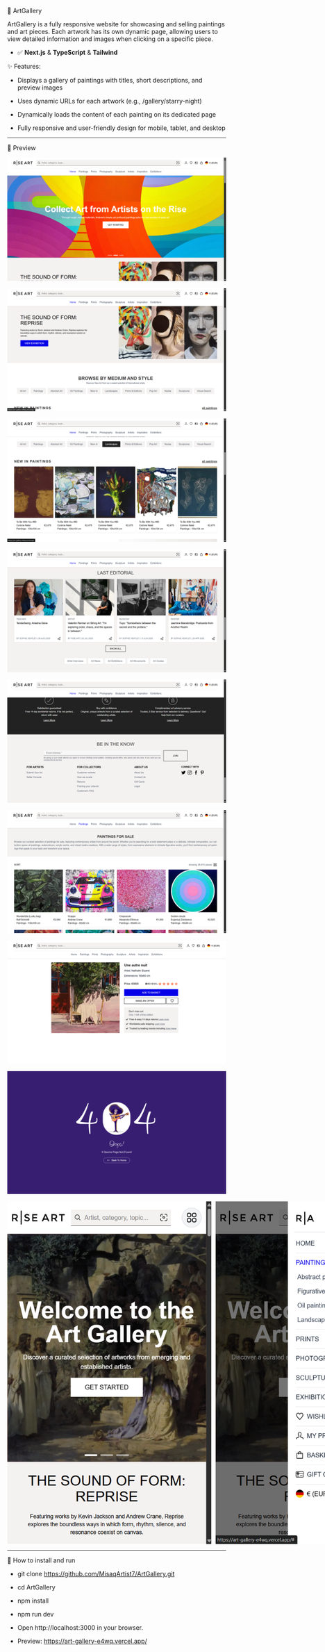 📑 ArtGallery

ArtGallery is a fully responsive website for showcasing and selling paintings and art pieces. Each artwork has its own dynamic page, allowing users to view detailed information and images when clicking on a specific piece.

- ✅ **Next.js** & **TypeScript** & **Tailwind**

✨ Features:

- Displays a gallery of paintings with titles, short descriptions, and preview images

- Uses dynamic URLs for each artwork (e.g., /gallery/starry-night)

- Dynamically loads the content of each painting on its dedicated page

- Fully responsive and user-friendly design for mobile, tablet, and desktop

-------------------------------------   
📸 Preview

![UI Image](public/images/screenshots/1.png)

![UI Image](public/images/screenshots/2.png)

![UI Image](public/images/screenshots/3.png)

![UI Image](public/images/screenshots/4.png)

![UI Image](public/images/screenshots/5.png)

![UI Image](public/images/screenshots/6.png)

![UI Image](public/images/screenshots/7.png)

![UI Image](public/images/screenshots/8.png)

<div style="display: flex; justify-content: space-between; gap: 10px;">
  <img src="public/images/screenshots/9.png" width="470" />
  <img src="public/images/screenshots/10.png" width="470" />
</div>

-------------------------------------
🚀 How to install and run
- git clone https://github.com/MisaqArtist7/ArtGallery.git
- cd ArtGallery
- npm install
- npm run dev
- Open http://localhost:3000 in your browser.

- Preview: https://art-gallery-e4wq.vercel.app/










